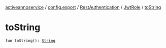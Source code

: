 [activeannoservice](../../../index.md) / [config.export](../../index.md) / [RestAuthentication](../index.md) / [JwtRole](index.md) / [toString](./to-string.md)

# toString

`fun toString(): `[`String`](https://kotlinlang.org/api/latest/jvm/stdlib/kotlin/-string/index.html)